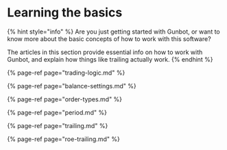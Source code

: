 # Learning the basics

{% hint style="info" %}
Are you just getting started with Gunbot, or want to know more about the basic concepts of how to work with this software? 

The articles in this section provide essential info on how to work with Gunbot, and explain how things like trailing actually work.
{% endhint %}

{% page-ref page="trading-logic.md" %}

{% page-ref page="balance-settings.md" %}

{% page-ref page="order-types.md" %}

{% page-ref page="period.md" %}

{% page-ref page="trailing.md" %}

{% page-ref page="roe-trailing.md" %}

